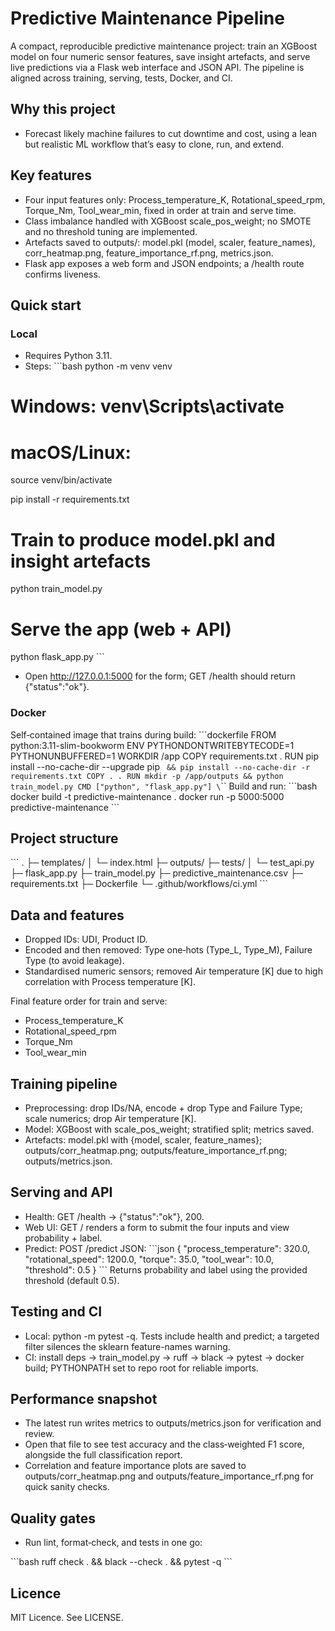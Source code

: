# Predictive Maintenance Pipeline

A compact, reproducible predictive maintenance project: train an XGBoost model on four numeric sensor features, save insight artefacts, and serve live predictions via a Flask web interface and JSON API. The pipeline is aligned across training, serving, tests, Docker, and CI.

## Why this project
- Forecast likely machine failures to cut downtime and cost, using a lean but realistic ML workflow that’s easy to clone, run, and extend.

## Key features
- Four input features only: Process_temperature_K, Rotational_speed_rpm, Torque_Nm, Tool_wear_min, fixed in order at train and serve time.
- Class imbalance handled with XGBoost scale_pos_weight; no SMOTE and no threshold tuning are implemented.
- Artefacts saved to outputs/: model.pkl (model, scaler, feature_names), corr_heatmap.png, feature_importance_rf.png, metrics.json.
- Flask app exposes a web form and JSON endpoints; a /health route confirms liveness.

## Quick start

### Local
- Requires Python 3.11.
- Steps:
\`\`\`bash
python -m venv venv
# Windows: venv\Scripts\activate
# macOS/Linux:
source venv/bin/activate

pip install -r requirements.txt

# Train to produce model.pkl and insight artefacts
python train_model.py

# Serve the app (web + API)
python flask_app.py
\`\`\`
- Open http://127.0.0.1:5000 for the form; GET /health should return {"status":"ok"}.

### Docker
Self‑contained image that trains during build:
\`\`\`dockerfile
FROM python:3.11-slim-bookworm
ENV PYTHONDONTWRITEBYTECODE=1 PYTHONUNBUFFERED=1
WORKDIR /app
COPY requirements.txt .
RUN pip install --no-cache-dir --upgrade pip `
 && pip install --no-cache-dir -r requirements.txt
COPY . .
RUN mkdir -p /app/outputs && python train_model.py
CMD ["python", "flask_app.py"]
\`\`\`
Build and run:
\`\`\`bash
docker build -t predictive-maintenance .
docker run -p 5000:5000 predictive-maintenance
\`\`\`

## Project structure
\`\`\`
.
├─ templates/
│  └─ index.html
├─ outputs/
├─ tests/
│  └─ test_api.py
├─ flask_app.py
├─ train_model.py
├─ predictive_maintenance.csv
├─ requirements.txt
├─ Dockerfile
└─ .github/workflows/ci.yml
\`\`\`

## Data and features
- Dropped IDs: UDI, Product ID.
- Encoded and then removed: Type one‑hots (Type_L, Type_M), Failure Type (to avoid leakage).
- Standardised numeric sensors; removed Air temperature [K] due to high correlation with Process temperature [K].

Final feature order for train and serve:
- Process_temperature_K
- Rotational_speed_rpm
- Torque_Nm
- Tool_wear_min

## Training pipeline
- Preprocessing: drop IDs/NA, encode + drop Type and Failure Type; scale numerics; drop Air temperature [K].
- Model: XGBoost with scale_pos_weight; stratified split; metrics saved.
- Artefacts: model.pkl with {model, scaler, feature_names}; outputs/corr_heatmap.png; outputs/feature_importance_rf.png; outputs/metrics.json.

## Serving and API
- Health: GET /health → {"status":"ok"}, 200.
- Web UI: GET / renders a form to submit the four inputs and view probability + label.
- Predict: POST /predict JSON:
\`\`\`json
{
  "process_temperature": 320.0,
  "rotational_speed": 1200.0,
  "torque": 35.0,
  "tool_wear": 10.0,
  "threshold": 0.5
}
\`\`\`
Returns probability and label using the provided threshold (default 0.5).

## Testing and CI
- Local: python -m pytest -q. Tests include health and predict; a targeted filter silences the sklearn feature-names warning.
- CI: install deps → train_model.py → ruff → black → pytest → docker build; PYTHONPATH set to repo root for reliable imports.

## Performance snapshot
- The latest run writes metrics to outputs/metrics.json for verification and review.
- Open that file to see test accuracy and the class‑weighted F1 score, alongside the full classification report.
- Correlation and feature importance plots are saved to outputs/corr_heatmap.png and outputs/feature_importance_rf.png for quick sanity checks.

## Quality gates
- Run lint, format‑check, and tests in one go:

\`\`\`bash
ruff check . && black --check . && pytest -q
\`\`\`

## Licence
MIT Licence. See LICENSE.
